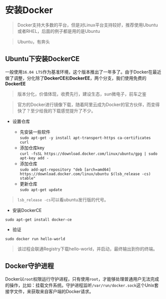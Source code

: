 # 安装Docker

> Docker支持大多数的平台，但是对Linux平台支持较好，推荐使用Ubuntu或者RHEL，后面的例子都是用的是Ubuntu

> Ubuntu，有奔头

## Ubuntu下安装DockerCE

一般使用`16.04 LTS`作为基准环境，这个版本推出了一年多了。由于Docker在最近做了调整，分化除了**DockerCE**和**DockerEE**，两个分支，我们使用免费的**DockerEE**

> 版本分化，价值体现，收费先行，建设生态，sun微电子，前车之鉴

> 官方的Docker进行镜像下载，随着阿里云成为Docker的官方伙伴，而变得快了？至少给我的下载感觉提升了不少。

* 设置仓库

  * 先安装一些软件<br>
`sudo apt-get -y install apt-transport-https ca-certificates curl`
  * 添加仓库key<br>
`curl -fsSL https://download.docker.com/linux/ubuntu/gpg | sudo apt-key add -`
  * 添加仓库<br>
`sudo add-apt-repository "deb [arch=amd64] https://download.docker.com/linux/ubuntu $(lsb_release -cs) stable"`
  * 更新仓库<br>
`sudo apt-get update`

> `lsb_release -cs`可以看ubuntu发行版的代号。

* 安装DockerCE

`sudo apt-get install docker-ce`

* 验证

`sudo docker run hello-world`

> 该过程会联通Registry下载hello-world，并启动，最终输出到你的终端。

## Docker守护进程

Docker以`root`权限运行守护进程，只有使用`root`，才能够处理普通用户无法完成的操作，比如：挂载文件系统。守护进程监听`/var/run/docker.sock`这个Unix套接字文件，来获取来自客户端的Docker请求。
